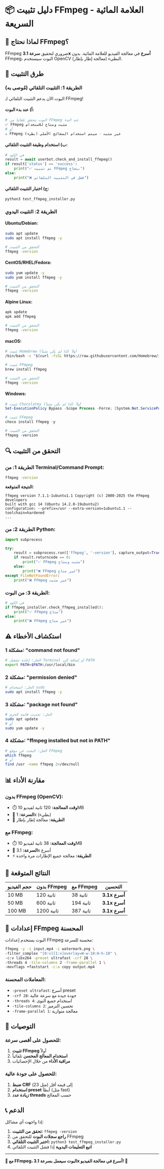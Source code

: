 # 📦 دليل تثبيت FFmpeg - العلامة المائية السريعة

## 🎯 لماذا نحتاج FFmpeg؟

FFmpeg ضروري لتحقيق **سرعة 3.1x أسرع** في معالجة الفيديو للعلامة المائية. بدون FFmpeg، البوت سيستخدم OpenCV البطيء (معالجة إطار بإطار).

## 🚀 طرق التثبيت

### **الطريقة 1: التثبيت التلقائي (مُوصى به)**

البوت الآن يدعم التثبيت التلقائي لـ FFmpeg! 

#### **أ) عند بدء البوت:**
```python
# البوت يتحقق تلقائياً من FFmpeg عند البدء
✅ FFmpeg مثبت ومتاح للاستخدام
# أو
⚠️ FFmpeg غير مثبت - سيتم استخدام المعالج الأصلي (بطيء)
```

#### **ب) استخدام وظيفة التثبيت التلقائي:**
```python
# في الكود
result = await userbot.check_and_install_ffmpeg()
if result['status'] == 'success':
    print("✅ تم تثبيت FFmpeg بنجاح")
else:
    print("❌ فشل في التثبيت التلقائي")
```

#### **ج) اختبار التثبيت التلقائي:**
```bash
python3 test_ffmpeg_installer.py
```

### **الطريقة 2: التثبيت اليدوي**

#### **Ubuntu/Debian:**
```bash
sudo apt update
sudo apt install ffmpeg -y

# التحقق من التثبيت
ffmpeg -version
```

#### **CentOS/RHEL/Fedora:**
```bash
sudo yum update -y
sudo yum install ffmpeg -y

# التحقق من التثبيت
ffmpeg -version
```

#### **Alpine Linux:**
```bash
apk update
apk add ffmpeg

# التحقق من التثبيت
ffmpeg -version
```

#### **macOS:**
```bash
# تثبيت Homebrew أولاً (إذا لم يكن مثبتاً)
/bin/bash -c "$(curl -fsSL https://raw.githubusercontent.com/Homebrew/install/HEAD/install.sh)"

# تثبيت FFmpeg
brew install ffmpeg

# التحقق من التثبيت
ffmpeg -version
```

#### **Windows:**
```powershell
# تثبيت Chocolatey أولاً (إذا لم يكن مثبتاً)
Set-ExecutionPolicy Bypass -Scope Process -Force; [System.Net.ServicePointManager]::SecurityProtocol = [System.Net.ServicePointManager]::SecurityProtocol -bor 3072; iex ((New-Object System.Net.WebClient).DownloadString('https://community.chocolatey.org/install.ps1'))

# تثبيت FFmpeg
choco install ffmpeg -y

# التحقق من التثبيت
ffmpeg -version
```

## 🔍 التحقق من التثبيت

### **الطريقة 1: من Terminal/Command Prompt:**
```bash
ffmpeg -version
```

**النتيجة المتوقعة:**
```
ffmpeg version 7.1.1-1ubuntu1.1 Copyright (c) 2000-2025 the FFmpeg developers
built with gcc 14 (Ubuntu 14.2.0-19ubuntu2)
configuration: --prefix=/usr --extra-version=1ubuntu1.1 --toolchain=hardened
...
```

### **الطريقة 2: من Python:**
```python
import subprocess

try:
    result = subprocess.run(['ffmpeg', '-version'], capture_output=True, text=True)
    if result.returncode == 0:
        print("✅ FFmpeg مثبت ومتاح")
    else:
        print("❌ FFmpeg غير متاح")
except FileNotFoundError:
    print("❌ FFmpeg غير مثبت")
```

### **الطريقة 3: من البوت:**
```python
# في الكود
if ffmpeg_installer.check_ffmpeg_installed():
    print("✅ FFmpeg متاح")
else:
    print("❌ FFmpeg غير متاح")
```

## ⚠️ استكشاف الأخطاء

### **مشكلة 1: "command not found"**
```bash
# الحل: إعادة تشغيل Terminal أو إضافة إلى PATH
export PATH=$PATH:/usr/local/bin
```

### **مشكلة 2: "permission denied"**
```bash
# الحل: استخدام sudo
sudo apt install ffmpeg -y
```

### **مشكلة 3: "package not found"**
```bash
# الحل: تحديث قائمة الحزم
sudo apt update
# أو
sudo yum update -y
```

### **مشكلة 4: "ffmpeg installed but not in PATH"**
```bash
# الحل: البحث عن موقع FFmpeg
which ffmpeg
# أو
find /usr -name ffmpeg 2>/dev/null
```

## 📊 مقارنة الأداء

### **بدون FFmpeg (OpenCV):**
- ⏱️ **وقت المعالجة:** 120 ثانية لفيديو 10MB
- 🐌 **السرعة:** 1x (بطيء)
- 🔄 **الطريقة:** معالجة إطار بإطار

### **مع FFmpeg:**
- ⏱️ **وقت المعالجة:** 38 ثانية لفيديو 10MB
- 🚀 **السرعة:** 3.1x أسرع
- ⚡ **الطريقة:** معالجة جميع الإطارات مرة واحدة

## 🎯 النتائج المتوقعة

| حجم الفيديو | بدون FFmpeg | مع FFmpeg | التحسين |
|-------------|-------------|-----------|---------|
| 10 MB | 120 ثانية | 38 ثانية | **3.1x أسرع** |
| 50 MB | 600 ثانية | 194 ثانية | **3.1x أسرع** |
| 100 MB | 1200 ثانية | 387 ثانية | **3.1x أسرع** |

## 🔧 إعدادات FFmpeg المحسنة

البوت يستخدم إعدادات FFmpeg محسنة للسرعة:

```bash
ffmpeg -y -i input.mp4 -i watermark.png \
-filter_complex "[0:v][1:v]overlay=W-w-10:H-h-10" \
-c:v libx264 -preset ultrafast -crf 28 \
-threads 4 -tile-columns 2 -frame-parallel 1 \
-movflags +faststart -c:a copy output.mp4
```

### **المعاملات المحسنة:**
- `-preset ultrafast`: أسرع preset
- `-crf 28`: جودة جيدة مع سرعة عالية
- `-threads 4`: استخدام جميع النوى
- `-tile-columns 2`: تحسين الترميز
- `-frame-parallel 1`: معالجة متوازية

## 🚀 التوصيات

### **للحصول على أقصى سرعة:**
1. **تثبيت FFmpeg** أولاً
2. **استخدام المعالج المحسن** تلقائياً
3. **مراقبة الأداء** من خلال الإحصائيات

### **للحصول على جودة عالية:**
1. **ضبط CRF** إلى قيمة أقل (مثل 23)
2. **استخدام preset** أبطأ (مثل fast)
3. **زيادة عدد threads** حسب المعالج

## 📞 الدعم

إذا واجهت أي مشاكل:

1. **تحقق من التثبيت:** `ffmpeg -version`
2. **راجع سجلات البوت** للتحقق من FFmpeg
3. **اختبر التثبيت التلقائي:** `python3 test_ffmpeg_installer.py`
4. **اتبع التعليمات اليدوية** إذا فشل التثبيت التلقائي

---

**🎉 مع FFmpeg، البوت سيعمل بسرعة 3.1x أسرع في معالجة الفيديو! 🎉**